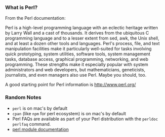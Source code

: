 ### What is Perl?

From the Perl documentation:

Perl is a high-level programming language with an eclectic heritage written by Larry Wall and a cast of thousands. It derives from the ubiquitous C programming language and to a lesser extent from sed, awk, the Unix shell, and at least a dozen other tools and languages. Perl's process, file, and text manipulation facilities make it particularly well-suited for tasks involving quick prototyping, system utilities, software tools, system management tasks, database access, graphical programming, networking, and web programming. These strengths make it especially popular with system administrators and web developers, but mathematicians, geneticists, journalists, and even managers also use Perl. Maybe you should, too.

A good starting point for Perl information is http://www.perl.org/ 

### Random Notes
- `perl` is on mac's by default
- `cpan` (like `npm` for perl ecosystem) is on mac's by default
- Perl FAQs are available as part of your Perl distribution with the `perldoc perlfaq` command.
- [perl module documentation](https://www.cpan.org/modules/00modlist.long.html#PlayingYourPart)
